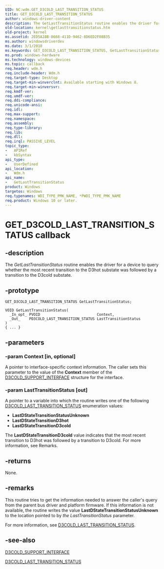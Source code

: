 ```yaml
---
UID: NC:wdm.GET_D3COLD_LAST_TRANSITION_STATUS
title: GET_D3COLD_LAST_TRANSITION_STATUS
author: windows-driver-content
description: The GetLastTransitionStatus routine enables the driver for a device to query whether the most recent transition to the D3hot substate was followed by a transition to the D3cold substate.
old-location: kernel\getlasttransitionstatus.htm
old-project: kernel
ms.assetid: 2ED5A28B-8668-411D-9462-8D6ED2F08B35
ms.author: windowsdriverdev
ms.date: 3/1/2018
ms.keywords: GET_D3COLD_LAST_TRANSITION_STATUS, GetLastTransitionStatus, GetLastTransitionStatus routine [Kernel-Mode Driver Architecture], kernel.getlasttransitionstatus, wdm/GetLastTransitionStatus
ms.prod: windows-hardware
ms.technology: windows-devices
ms.topic: callback
req.header: wdm.h
req.include-header: Wdm.h
req.target-type: Desktop
req.target-min-winverclnt: Available starting with Windows 8.
req.target-min-winversvr: 
req.kmdf-ver: 
req.umdf-ver: 
req.ddi-compliance: 
req.unicode-ansi: 
req.idl: 
req.max-support: 
req.namespace: 
req.assembly: 
req.type-library: 
req.lib: 
req.dll: 
req.irql: PASSIVE_LEVEL
topic_type:
-	APIRef
-	kbSyntax
api_type:
-	UserDefined
api_location:
-	Wdm.h
api_name:
-	GetLastTransitionStatus
product: Windows
targetos: Windows
req.typenames: WDI_TYPE_PMK_NAME, *PWDI_TYPE_PMK_NAME
req.product: Windows 10 or later.
---
```


# GET_D3COLD_LAST_TRANSITION_STATUS callback


## -description


The <i>GetLastTransitionStatus</i> routine enables the driver for a device to query whether the most recent transition to the D3hot substate was followed by a transition to the D3cold substate.


## -prototype


````
GET_D3COLD_LAST_TRANSITION_STATUS GetLastTransitionStatus;

VOID GetLastTransitionStatus(
  _In_opt_ PVOID                          Context,
  _Out_    PD3COLD_LAST_TRANSITION_STATUS LastTransitionStatus
)
{ ... }
````


## -parameters




### -param Context [in, optional]

A pointer to interface-specific context information. The caller sets this parameter to the value of the <b>Context</b> member of the <a href="..\wdm\ns-wdm-_d3cold_support_interface.md">D3COLD_SUPPORT_INTERFACE</a> structure for the interface.


### -param LastTransitionStatus [out]

A pointer to a variable into which the routine writes one of the following <a href="..\wdm\ne-wdm-_d3cold_last_transition_status.md">D3COLD_LAST_TRANSITION_STATUS</a> enumeration values:

<ul>
<li><b>LastDStateTransitionStatusUnknown</b></li>
<li><b>LastDStateTransitionD3hot</b></li>
<li><b>LastDStateTransitionD3cold</b></li>
</ul>
 The <b>LastDStateTransitionD3cold</b> value indicates that the most recent transition to D3hot was followed by a transition to D3cold. For more information, see Remarks.


## -returns



None.




## -remarks



This routine tries to get the information needed to answer the caller's query from the parent bus driver and platform firmware. If this information is not available, the routine writes the value <b>LastDStateTransitionStatusUnknown</b> to the location pointed to by <i>the LastTransitionStatus</i> parameter.

For more information, see <a href="..\wdm\ne-wdm-_d3cold_last_transition_status.md">D3COLD_LAST_TRANSITION_STATUS</a>.




## -see-also

<a href="..\wdm\ns-wdm-_d3cold_support_interface.md">D3COLD_SUPPORT_INTERFACE</a>



<a href="..\wdm\ne-wdm-_d3cold_last_transition_status.md">D3COLD_LAST_TRANSITION_STATUS</a>



 

 


